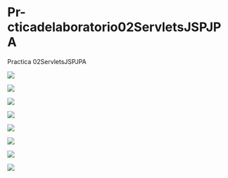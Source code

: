 # Pr-cticadelaboratorio02ServletsJSPJPA

Practica 02ServletsJSPJPA

![](https://github.com/HelenCVM/Pr-cticadelaboratorio02ServletsJSPJPA/new/master/1.jpg)

![](https://github.com/HelenCVM/Pr-cticadelaboratorio02ServletsJSPJPA/new/master/2.jpg)

![](https://github.com/HelenCVM/Pr-cticadelaboratorio02ServletsJSPJPA/new/master/3.jpg)

![](https://github.com/HelenCVM/Pr-cticadelaboratorio02ServletsJSPJPA/new/master/4.jpg)

![](https://github.com/HelenCVM/Pr-cticadelaboratorio02ServletsJSPJPA/new/master/5.jpg)

![](https://github.com/HelenCVM/Pr-cticadelaboratorio02ServletsJSPJPA/new/master/6.jpg)

![](https://github.com/HelenCVM/Pr-cticadelaboratorio02ServletsJSPJPA/new/master/7.jpg)

![](https://github.com/HelenCVM/Pr-cticadelaboratorio02ServletsJSPJPA/new/master/8.jpg)
